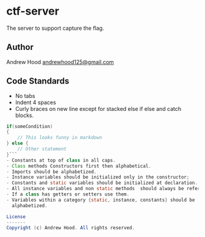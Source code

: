 ctf-server
=========

The server to support capture the flag.

Author
------
Andrew Hood <andrewhood125@gmail.com>


Code Standards
--------------

- No tabs
- Indent 4 spaces
- Curly braces on new line except for stacked else if else and catch blocks.
```java 
if(someCondition)
{
    // This looks funny in markdown
} else {
    // Other statement
}```
- Constants at top of class in all caps.
- Class methods Constructors first then alphabetical.
- Imports should be alphabetized.
- Instance variables should be initialized only in the constructor;
- Constants and static variables should be initialized at declaration.
- All instance variables and non static methods  should always be referenced with this to  prevent confusion.
- If a class has getters or setters use them.
- Variables within a category {static, instance, constants} should be
  alphabetized.

License
-------
Copyright (c) Andrew Hood. All rights reserved.